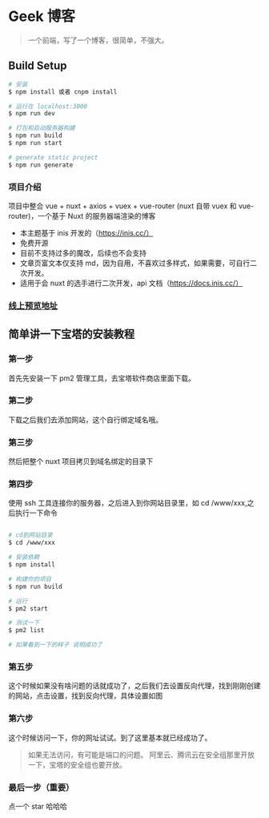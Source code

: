 # Geek 博客

> 一个前端，写了一个博客，很简单，不强大。

## Build Setup

```bash
# 安装
$ npm install 或者 cnpm install

# 运行在 localhost:3000
$ npm run dev

# 打包和启动服务器构建
$ npm run build
$ npm run start

# generate static project
$ npm run generate
```

### 项目介绍

项目中整合 vue + nuxt + axios + vuex + vue-router (nuxt 自带 vuex 和 vue-router)，一个基于 Nuxt 的服务器端渲染的博客

- 本主题基于 inis 开发的（https://inis.cc/）
- 免费开源
- 目前不支持过多的魔改，后续也不会支持
- 文章页富文本仅支持 md，因为自用，不喜欢过多样式，如果需要，可自行二次开发。
- 适用于会 nuxt 的选手进行二次开发，api 文档（https://docs.inis.cc/）

### [线上预览地址](https://blog.kamtao.com)

## 简单讲一下宝塔的安装教程

### 第一步

首先先安装一下 pm2 管理工具，去宝塔软件商店里面下载。

### 第二步

下载之后我们去添加网站，这个自行绑定域名哦。

### 第三步

然后把整个 nuxt 项目拷贝到域名绑定的目录下

### 第四步

使用 ssh 工具连接你的服务器，之后进入到你网站目录里，如 cd /www/xxx,之后执行一下命令

```bash

# cd到网站目录
$ cd /www/xxx

# 安装依赖
$ npm install

# 构建你的项目
$ npm run build

# 运行
$ pm2 start

# 测试一下
$ pm2 list

# 如果看到一下的样子 说明成功了


```

### 第五步

这个时候如果没有啥问题的话就成功了，之后我们去设置反向代理，找到刚刚创建的网站，点击设置，找到反向代理，具体设置如图

### 第六步

这个时候访问一下，你的网址试试。到了这里基本就已经成功了。

> 如果无法访问，有可能是端口的问题。
> 阿里云、腾讯云在安全组那里开放一下，宝塔的安全组也要开放。

### 最后一步（重要）

点一个 star 哈哈哈

